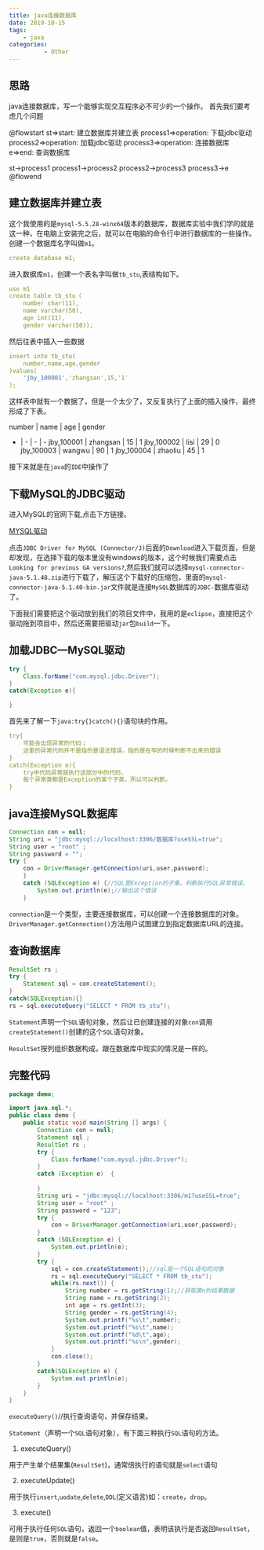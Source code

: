 ```yaml
---
title: java连接数据库
date: 2019-10-15
tags: 
    - java
categories:
          - Other
---
```

## 思路

java连接数据库，写一个能够实现交互程序必不可少的一个操作。
首先我们要考虑几个问题

@flowstart
st=>start: 建立数据库并建立表
process1=>operation: 下载jdbc驱动
process2=>operation: 加载jdbc驱动
process3=>operation: 连接数据库
e=>end: 查询数据库

st->process1
process1->process2
process2->process3
process3->e
@flowend

## 建立数据库并建立表

这个我使用的是`mysql-5.5.28-winx64`版本的数据库，数据库实验中我们学的就是这一种，在电脑上安装完之后，就可以在电脑的命令行中进行数据库的一些操作。
创建一个数据库名字叫做`m1`。

```yaml
create database m1;
```

进入数据库`m1`，创建一个表名字叫做`tb_stu`,表结构如下。

```yaml
use m1
create table tb_stu（
    number char(11),
    name varchar(50),
    age int(11),
    gender varchar(50));
```

然后往表中插入一些数据

```yaml
insert into tb_stu(
    number,name,age,gender
)values(
    'jby_100001','zhangsan',15,'1'
);
```

这样表中就有一个数据了，但是一个太少了，又反复执行了上面的插入操作，最终形成了下表。

number | name | age | gender
- | - | - | -
jby_100001 | zhangsan | 15 | 1
jby_100002 | lisi | 29 | 0
jby_100003 | wangwu | 90 | 1
jby_100004 | zhaoliu | 45 | 1

接下来就是在`java`的`IDE`中操作了

## 下载MySQL的JDBC驱动

进入MySQL的官网下载,点击下方链接。

[MYSQL驱动](https://www.mysql.com/products/connector/)

点击`JDBC Driver for MySQL (Connector/J)`后面的`Download`进入下载页面，但是却发现，在选择下载的版本里没有windows的版本，这个时候我们需要点击`Looking for previous GA versions?`,然后我们就可以选择`mysql-connector-java-5.1.48.zip`进行下载了，解压这个下载好的压缩包，里面的`mysql-connector-java-5.1.40-bin.jar`文件就是连接`MySQL`数据库的`JDBC-`数据库驱动了。

下面我们需要把这个驱动放到我们的项目文件中，我用的是`eclipse`，直接把这个驱动拖到项目中，然后还需要把驱动`jar`包`build`一下。

## 加载JDBC—MySQL驱动

```java
try {
    Class.forName("com.mysql.jdbc.Driver");
}
catch(Exception e){

}
```

首先来了解一下`java:try{}catch(){}`语句块的作用。

```yaml
try{
    可能会出现异常的代码；
    这里的异常代码并不是指的是语法错误，指的是在写的时候判断不出来的错误
}
catch(Exception e){
    try中代码异常就执行这部分中的代码，
    每个异常类都是Exception的某个子类，所以可以判断。
}
```

## java连接MySQL数据库

```java
Connection con = null;
String uri = "jdbc:mysql://localhost:3306/数据库?useSSL=true";
String user = "root" ;
String password = "";
try {
	con = DriverManager.getConnection(uri,user,password);
	}
	catch (SQLException e) {//SQL是Exception的子集，判断执行SQL异常错误。
		System.out.println(e);//输出这个错误
	}
```

`connection`是一个类型，主要连接数据库，可以创建一个连接数据库的对象。`DriverManager.getConnection()`方法用户试图建立到指定数据库URL的连接。

## 查询数据库

```java
ResultSet rs ;
try {
    Statement sql = con.createStatement();
}
catch(SQLException){}
rs = sql.executeQuery("SELECT * FROM tb_stu");
```

`Statement`声明一个`SQL`语句对象，然后让已创建连接的对象`con`调用`createStatement()`创建的这个`SQL`语句对象。

`ResultSet`按列组织数据构成，跟在数据库中现实的情况是一样的。

## 完整代码

```java
package demo;

import java.sql.*;
public class demo {
	public static void main(String [] args) {
		Connection con = null;
		Statement sql ;
		ResultSet rs ;
		try {
			Class.forName("com.mysql.jdbc.Driver");
		}
		catch (Exception e)  {
			
		}
		String uri = "jdbc:mysql://localhost:3306/m1?useSSL=true";
		String user = "root" ;
		String password = "123";
		try {
			con = DriverManager.getConnection(uri,user,password);
		}
		catch (SQLException e) {
			System.out.println(e);
		}
		try {
			sql = con.createStatement();//sql是一个SQL语句的对象
			rs = sql.executeQuery("SELECT * FROM tb_stu");
			while(rs.next()) {
				String number = rs.getString(1);//获取第n列结果数据
				String name = rs.getString(2);
				int age = rs.getInt(3);
				String gender = rs.getString(4);
				System.out.printf("%s\t",number);
				System.out.printf("%s\t",name);
				System.out.printf("%d\t",age);
				System.out.printf("%s\n",gender);
			}
			con.close();
		}
		catch(SQLException e) {
			System.out.println(e);
		}
	}
}
```

`executeQuery()`//执行查询语句，并保存结果。

`Statement`（声明一个`SQL`语句对象），有下面三种执行`SQL`语句的方法。

1. executeQuery()

用于产生单个结果集(`ResultSet`)，通常倍执行的语句就是`select`语句

2. executeUpdate()

用于执行`insert`,`uodate`,`delete`,`DDL`(定义语言)如：`create`，`drop`。

3. execute()

可用于执行任何`SQL`语句，返回一个`boolean`值，表明该执行是否返回`ResultSet`，是则是`true`，否则就是`false`。